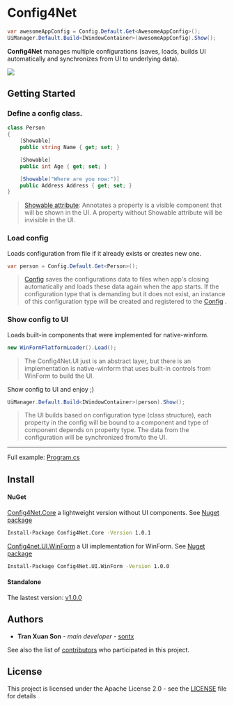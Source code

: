 # Config4Net
``` cs
var awesomeAppConfig = Config.Default.Get<AwesomeAppConfig>();
UiManager.Default.Build<IWindowContainer>(awesomeAppConfig).Show();
```
**Config4Net** manages multiple configurations (saves, loads, builds UI automatically and synchronizes from UI to underlying data).

![](https://2.bp.blogspot.com/-qFPl7LZA9wk/Wj4dzwdnslI/AAAAAAAATNc/rm9oBO1VWMchEGar_EmANktq2is82FHhACLcBGAs/s1600/Untitled+Diagram.png)

## Getting Started
### Define a config class.
```cs
class Person
{
    [Showable]
    public string Name { get; set; }

    [Showable]
    public int Age { get; set; }

    [Showable("Where are you now:")]
    public Address Address { get; set; }
}
```

> [Showable attribute](https://github.com/sontx/config4net/blob/master/Config4Net.UI/ShowableAttribute.cs):  Annotates a property is a visible component that will be shown in the UI. A property without Showable attribute will be invisible in the UI.

### Load config
Loads configuration from file if it already exists or creates new one.
```cs
var person = Config.Default.Get<Person>();
```

> [Config](https://github.com/sontx/config4net/blob/master/Config4Net.Core/Config.cs) saves the configurations data to files when app's closing automatically and loads these data again when the app starts.
> If the configuration type that is demanding but it does not exist, an instance of this configuration type will be created and registered to the [Config](https://github.com/sontx/config4net/blob/master/Config4Net.Core/Config.cs) .

### Show config to UI
Loads built-in components that were implemented for native-winform.
``` cs
new WinFormFlatformLoader().Load();
```

> The Config4Net.UI just is an abstract layer, but there is an implementation is native-winform that uses built-in controls from WinForm to build the UI.

Show config to UI and enjoy ;)
``` cs
UiManager.Default.Build<IWindowContainer>(person).Show();
```

> The UI builds based on configuration type (class structure), each property in the config will be bound to a component and type of component depends on property type.
> The data from the configuration will be synchronized from/to the UI.

-------------
Full example: [Program.cs](https://github.com/sontx/config4net/blob/master/ExampleApp/Program.cs)
## Install

#### NuGet
[Config4Net.Core](https://github.com/sontx/config4net/tree/master/Config4Net.Core) a lightweight version without UI components.
See [Nuget package](https://www.nuget.org/packages/Config4Net.Core/)

``` bash
Install-Package Config4Net.Core -Version 1.0.1
```

[Config4net.UI.WinForm](https://github.com/sontx/config4net/tree/master/Config4Net.UI.WinForms) a UI implementation for WinForm.
See [Nuget package](https://www.nuget.org/packages/Config4Net.UI.WinForm/)

``` bash
Install-Package Config4Net.UI.WinForm -Version 1.0.0
```

#### Standalone
The lastest version: [v1.0.0](https://github.com/sontx/config4net/releases/tag/v1.0.0)

## Authors

* **Tran Xuan Son** - *main developer* - [sontx](https://github.com/sontx)

See also the list of [contributors](https://github.com/sontx/config4net/contributors) who participated in this project.

## License

This project is licensed under the Apache License 2.0 - see the [LICENSE](LICENSE) file for details
